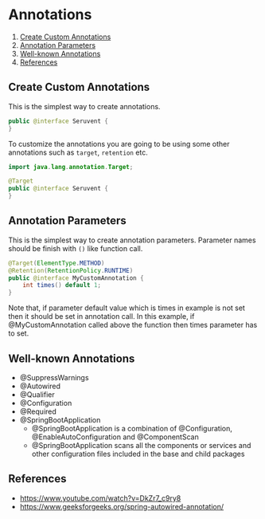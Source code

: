

# Annotations

1. [Create Custom Annotations](#create-custom-annotations)
2. [Annotation Parameters](#annotation-parameters)
3. [Well-known Annotations](#well-known-annotations)
4. [References](#references)





## Create Custom Annotations

This is the simplest way to create annotations. 
```java
public @interface Seruvent {
}
```

To customize the annotations you are going to be using some other annotations such as `target`, `retention` etc.
```java
import java.lang.annotation.Target;

@Target   
public @interface Seruvent {
}
```

## Annotation Parameters

This is the simplest way to create annotation parameters. Parameter names should be finish with `()` like function call.  
```java
@Target(ElementType.METHOD)
@Retention(RetentionPolicy.RUNTIME)
public @interface MyCustomAnnotation {
    int times() default 1;
}
```

Note that, if parameter default value which is times in example is not set then it should be set in annotation call. 
In this example, if @MyCustomAnnotation called above the function then times parameter has to set. 


## Well-known Annotations 

- @SuppressWarnings
- @Autowired
- @Qualifier
- @Configuration
- @Required
- @SpringBootApplication
  - @SpringBootApplication is a combination of @Configuration, @EnableAutoConfiguration and @ComponentScan
  - @SpringBootApplication scans all the components or services and other configuration files included in the base and child packages

## References 

- https://www.youtube.com/watch?v=DkZr7_c9ry8
- https://www.geeksforgeeks.org/spring-autowired-annotation/




